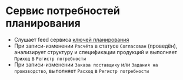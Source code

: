 # Сервис потребностей планирования

- Слушает feed сервиса [ключей планирования](../keys/README.md)
- При записи-изменении `Расчёта` в статусе `Согласован` (проведён), анализирует структуру и спецификации продукций и выполняет `Приход` в `Регистр потребности`
- При записи-изменении `Заказа поставщику` или `Задания на производство`, выполняет `Расход` в `Регистр потребности`
